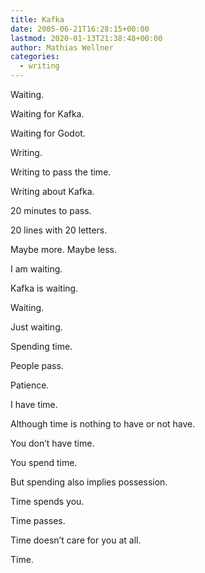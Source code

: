 ```yaml
---
title: Kafka
date: 2005-06-21T16:28:15+00:00
lastmod: 2020-01-13T21:38:48+00:00
author: Mathias Wellner
categories:
  - writing
---
```

Waiting.
  
Waiting for Kafka.
  
Waiting for Godot.

Writing.
  
Writing to pass the time.
  
Writing about Kafka.

20 minutes to pass.
  
20 lines with 20 letters.
  
Maybe more. Maybe less.

I am waiting.
  
Kafka is waiting.
  
Waiting.
  
Just waiting.
  
Spending time.
  
People pass.

Patience.
  
I have time.
  
Although time is nothing to have or not have. 
  
You don&#8217;t have time.
  
You spend time.
  
But spending also implies possession.
  
Time spends you.
  
Time passes.
  
Time doesn&#8217;t care for you at all.
  
Time.
